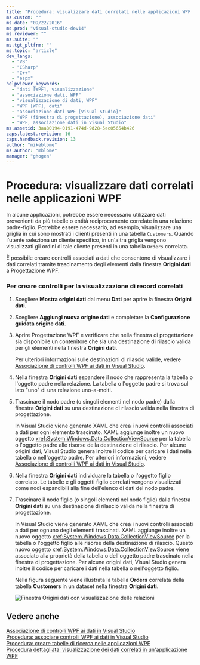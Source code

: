 ```yaml
---
title: "Procedura: visualizzare dati correlati nelle applicazioni WPF | Microsoft Docs"
ms.custom: ""
ms.date: "09/22/2016"
ms.prod: "visual-studio-dev14"
ms.reviewer: ""
ms.suite: ""
ms.tgt_pltfrm: ""
ms.topic: "article"
dev_langs: 
  - "VB"
  - "CSharp"
  - "C++"
  - "aspx"
helpviewer_keywords: 
  - "dati [WPF], visualizzazione"
  - "associazione dati, WPF"
  - "visualizzazione di dati, WPF"
  - "WPF [WPF], dati"
  - "associazione dati WPF [Visual Studio]"
  - "WPF (finestra di progettazione), associazione dati"
  - "WPF, associazione dati in Visual Studio"
ms.assetid: 3aa80194-0191-474d-9d28-5ec05654b426
caps.latest.revision: 16
caps.handback.revision: 13
author: "mikeblome"
ms.author: "mblome"
manager: "ghogen"
---
```

# Procedura: visualizzare dati correlati nelle applicazioni WPF
In alcune applicazioni, potrebbe essere necessario utilizzare dati provenienti da più tabelle o entità reciprocamente correlate in una relazione padre\-figlio.  Potrebbe essere necessario, ad esempio, visualizzare una griglia in cui sono mostrati i clienti presenti in una tabella `Customers`.  Quando l'utente seleziona un cliente specifico, in un'altra griglia vengono visualizzati gli ordini di tale cliente presenti in una tabella `Orders` correlata.  
  
 È possibile creare controlli associati a dati che consentono di visualizzare i dati correlati tramite trascinamento degli elementi dalla finestra **Origini dati** a Progettazione WPF.  
  
### Per creare controlli per la visualizzazione di record correlati  
  
1.  Scegliere **Mostra origini dati** dal menu **Dati** per aprire la finestra **Origini dati**.  
  
2.  Scegliere **Aggiungi nuova origine dati** e completare la **Configurazione guidata origine dati**.  
  
3.  Aprire Progettazione WPF e verificare che nella finestra di progettazione sia disponibile un contenitore che sia una destinazione di rilascio valida per gli elementi nella finestra **Origini dati**.  
  
     Per ulteriori informazioni sulle destinazioni di rilascio valide, vedere [Associazione di controlli WPF ai dati in Visual Studio](../data-tools/bind-wpf-controls-to-data-in-visual-studio1.md).  
  
4.  Nella finestra **Origini dati** espandere il nodo che rappresenta la tabella o l'oggetto padre nella relazione.  La tabella o l'oggetto padre si trova sul lato "uno" di una relazione uno\-a\-molti.  
  
5.  Trascinare il nodo padre \(o singoli elementi nel nodo padre\) dalla finestra **Origini dati** su una destinazione di rilascio valida nella finestra di progettazione.  
  
     In Visual Studio viene generato XAML che crea i nuovi controlli associati a dati per ogni elemento trascinato.  XAML aggiunge inoltre un nuovo oggetto <xref:System.Windows.Data.CollectionViewSource> per la tabella o l'oggetto padre alle risorse della destinazione di rilascio.  Per alcune origini dati, Visual Studio genera inoltre il codice per caricare i dati nella tabella o nell'oggetto padre.  Per ulteriori informazioni, vedere [Associazione di controlli WPF ai dati in Visual Studio](../data-tools/bind-wpf-controls-to-data-in-visual-studio1.md).  
  
6.  Nella finestra **Origini dati** individuare la tabella o l'oggetto figlio correlato.  Le tabelle e gli oggetti figlio correlati vengono visualizzati come nodi espandibili alla fine dell'elenco di dati del nodo padre.  
  
7.  Trascinare il nodo figlio \(o singoli elementi nel nodo figlio\) dalla finestra **Origini dati** su una destinazione di rilascio valida nella finestra di progettazione.  
  
     In Visual Studio viene generato XAML che crea i nuovi controlli associati a dati per ognuno degli elementi trascinati.  XAML aggiunge inoltre un nuovo oggetto <xref:System.Windows.Data.CollectionViewSource> per la tabella o l'oggetto figlio alle risorse della destinazione di rilascio.  Questo nuovo oggetto <xref:System.Windows.Data.CollectionViewSource> viene associato alla proprietà della tabella o dell'oggetto padre trascinato nella finestra di progettazione.  Per alcune origini dati, Visual Studio genera inoltre il codice per caricare i dati nella tabella o nell'oggetto figlio.  
  
     Nella figura seguente viene illustrata la tabella **Orders** correlata della tabella **Customers** in un dataset nella finestra **Origini dati**.  
  
     ![Finestra Origini dati con visualizzazione delle relazioni](~/docs/data-tools/media/datasources2.gif "DataSources2")  
  
## Vedere anche  
 [Associazione di controlli WPF ai dati in Visual Studio](../data-tools/bind-wpf-controls-to-data-in-visual-studio1.md)   
 [Procedura: associare controlli WPF ai dati in Visual Studio](../data-tools/bind-wpf-controls-to-data-in-visual-studio2.md)   
 [Procedura: creare tabelle di ricerca nelle applicazioni WPF](../data-tools/create-lookup-tables-in-wpf-applications.md)   
 [Procedura dettagliata: visualizzazione dei dati correlati in un'applicazione WPF](../data-tools/walkthrough-displaying-related-data-in-a-wpf-application.md)